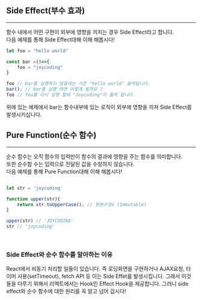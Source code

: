 ## Side Effect(부수 효과)

---

함수 내에서 어떤 구현이 외부에 영향을 끼치는 경우 Side Effect라고 합니다.</br>
다음 예제를 통해 Side Effect대해 이해 해봅시다!</br>

```js
let foo = "hello world"

const bar =()=>{
    foo = "joycoding"
}

foo // bar를 실행하지 않을때는 기존 "hello world" 출력됩니다.
bar(); // bar를 실행 하면 어떻게 될까요 ?
foo // foo를 다시 실행 할때 "Joycoding"이 출력 됩니다.

```
위에 있는 예제에서 bar는 함수내부에 있는 로직이 외부에 영향을 끼쳐 Side Effect를 발생시키십니다.
</br>

## Pure Function(순수 함수)

---

순수 함수는 오직 함수의 입력만이 함수의 결과에 영향을 주는 함수를 의미합니다.  
또한 순수함 수는 입력으로 전달된 값을 수정하지 않습니다.  
다음 예제를 통해 Pure Function대해 이해 해봅시다!</br>

```js

let str = 'joycoding'

function upper(str){
    return str.toUpperCase(); // 원본수정x (Immutable)
}

upper(str) // 'JOYCODING'
str // 'joycoding'

```

</br>

### Side Effect와 순수 함수를 알아하는 이유

React에서 비동기 처리할 일들이 있습니다. 즉 로딩화면을 구현하거나 AJAX요청, 타이머 사용(setTimeout), fetch API 등 이는 Side Effet를 발생시킵니다. 그래서 이것들을 다루기 위해서 리엑트에서는 Hook인 Effect Hook을 제공합니다. 그러니 side effect와 순수 함수에 대한 원리를 꼭 알고 넘어 갑시다!